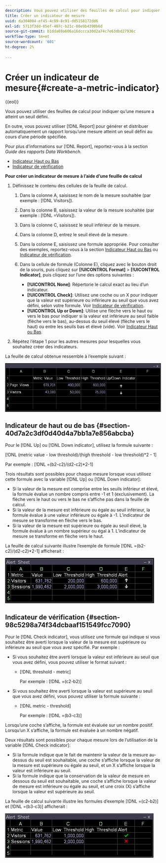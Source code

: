 ```yaml
---
description: Vous pouvez utiliser des feuilles de calcul pour indiquer qu’une mesure a atteint un seuil défini.
title: Créer un indicateur de mesure
uuid: da304004-ef45-4c89-8c91-dd5158172dd6
exl-id: 5713f3dd-85ef-407c-b21c-80e9b4390b6d
source-git-commit: b1dda69a606a16dccca30d2a74c7e63dbd27936c
workflow-type: tm+mt
source-wordcount: '601'
ht-degree: 2%

---
```


# Créer un indicateur de mesure{#create-a-metric-indicator}

{{eol}}

Vous pouvez utiliser des feuilles de calcul pour indiquer qu’une mesure a atteint un seuil défini.

En outre, vous pouvez utiliser [!DNL Report] pour générer et distribuer automatiquement un rapport lorsqu’une mesure atteint un seuil défini au cours d’une période spécifiée.

Pour plus d’informations sur [!DNL Report], reportez-vous à la section *Guide des rapports Data Workbench*.

* [Indicateur Haut ou Bas](../../../../home/c-get-started/c-analysis-vis/c-wksts/c-metric-ind.md#section-40d7a2c3df0d40d4a7bb1a7e856abcba)
* [Indicateur de vérification](../../../../home/c-get-started/c-analysis-vis/c-wksts/c-metric-ind.md#section-98c5298a74f34dcbaaf151549fcc7090)

**Pour créer un indicateur de mesure à l’aide d’une feuille de calcul**

1. Définissez le contenu des cellules de la feuille de calcul.

   1. Dans la colonne A, saisissez le nom de la mesure souhaitée (par exemple : [!DNL Visitors]).
   1. Dans la colonne B, saisissez la valeur de la mesure souhaitée (par exemple : [!DNL =Visitors]).
   1. Dans la colonne C, saisissez le seuil inférieur de la mesure.
   1. Dans la colonne D, entrez le seuil élevé de la mesure.
   1. Dans la colonne E, saisissez une formule appropriée. Pour consulter des exemples, reportez-vous à la section [Indicateur Haut ou Bas](../../../../home/c-get-started/c-analysis-vis/c-wksts/c-metric-ind.md#section-40d7a2c3df0d40d4a7bb1a7e856abcba) ou [Indicateur de vérification](../../../../home/c-get-started/c-analysis-vis/c-wksts/c-metric-ind.md#section-98c5298a74f34dcbaaf151549fcc7090).
   1. Dans la cellule de formule (Colonne E), cliquez avec le bouton droit de la souris, puis cliquez sur **[!UICONTROL Format]** > **[!UICONTROL Indicator]**, puis cliquez sur l’une des options suivantes :

      * **[!UICONTROL None]**: Répertorie le calcul exact au lieu d’un indicateur.
      * **[!UICONTROL Check]**: Utilisez une coche ou un X pour indiquer que la valeur est supérieure ou inférieure au seuil que vous avez défini, selon votre formule. Voir [Indicateur de vérification](../../../../home/c-get-started/c-analysis-vis/c-wksts/c-metric-ind.md#section-98c5298a74f34dcbaaf151549fcc7090).
      * **[!UICONTROL Up or Down]**: Utilise une flèche vers le haut ou vers le bas pour indiquer si la valeur est inférieure au seuil faible (flèche vers le bas), au-dessus du seuil élevé (flèche vers le haut) ou entre les seuils bas et élevé (vide). Voir [Indicateur Haut ou Bas](../../../../home/c-get-started/c-analysis-vis/c-wksts/c-metric-ind.md#section-40d7a2c3df0d40d4a7bb1a7e856abcba).

1. Répétez l’étape 1 pour les autres mesures pour lesquelles vous souhaitez créer des indicateurs.

La feuille de calcul obtenue ressemble à l’exemple suivant :

![](assets/vis_Worksheet_Alerts.png)

## Indicateur de haut ou de bas {#section-40d7a2c3df0d40d4a7bb1a7e856abcba}

Pour le [!DNL Up] ou [!DNL Down indicator], utilisez la formule suivante :

[!DNL (metric value - low threshold)/(high threshold - low threshold)*2 - 1]

Par exemple : [!DNL =(b2-c2)/(d2-c2)*2-1]

Trois résultats sont possibles pour chaque mesure lorsque vous utilisez cette formule avec la variable [!DNL Up] ou [!DNL Down indicator]:

* Si la valeur de la mesure est comprise entre les seuils inférieur et élevé, la formule évalue un nombre compris entre -1 et 1 (exclusivement). La flèche vers le haut ou vers le bas ne s’affiche pas dans la feuille de calcul.
* Si la valeur de la mesure est inférieure ou égale au seuil inférieur, la formule évalue à une valeur inférieure ou égale à -1. L’indicateur de mesure se transforme en flèche vers le bas.
* Si la valeur de la mesure est supérieure ou égale au seuil élevé, la formule évalue à un nombre supérieur ou égal à 1. L’indicateur de mesure se transforme en flèche vers le haut.

La feuille de calcul suivante illustre l’exemple de formule [!DNL =(b2-c2)/(d2-c2)*2-1] afficherait :

![](assets/vis_Worksheet_Alerts_UpDown.png)

## Indicateur de vérification {#section-98c5298a74f34dcbaaf151549fcc7090}

Pour le [!DNL Check indicator], vous utilisez une formule qui indique si vous souhaitez être averti lorsque la valeur de la mesure est supérieure ou inférieure au seuil que vous avez spécifié. Par exemple :

* Si vous souhaitez être averti lorsque la valeur est inférieure au seuil que vous avez défini, vous pouvez utiliser le format suivant :

   * [!DNL threshold - metric]

      Par exemple : [!DNL =(c2-b2)]

* Si vous souhaitez être averti lorsque la valeur est supérieure au seuil que vous avez défini, vous pouvez utiliser la formule suivante :

   * [!DNL metric - threshold]

      Par exemple : [!DNL =(b3-c3)]

Lorsqu’une coche s’affiche, la formule est évaluée sur un nombre positif. Lorsqu’un X s’affiche, la formule est évaluée à un nombre négatif.

Deux résultats sont possibles pour chaque mesure lors de l’utilisation de la variable [!DNL Check indicator]:

* Si la formule indique que le fait de maintenir la valeur de la mesure au-dessus du seuil est souhaitable, une coche s’affiche lorsque la valeur de la mesure est supérieure ou égale au seuil, et un X s’affiche lorsque la valeur est inférieure au seuil.
* Si la formule indique que la conservation de la valeur de mesure en dessous du seuil est souhaitable, une coche s’affiche lorsque la valeur de mesure est inférieure ou égale au seuil, et une croix (X) s’affiche lorsque la valeur est supérieure au seuil.

La feuille de calcul suivante illustre les formules d’exemple [!DNL =(c2-b2)] et [!DNL =(b3-c3)] afficherait :

![](assets/vis_Worksheet_Alerts_Check.png)
